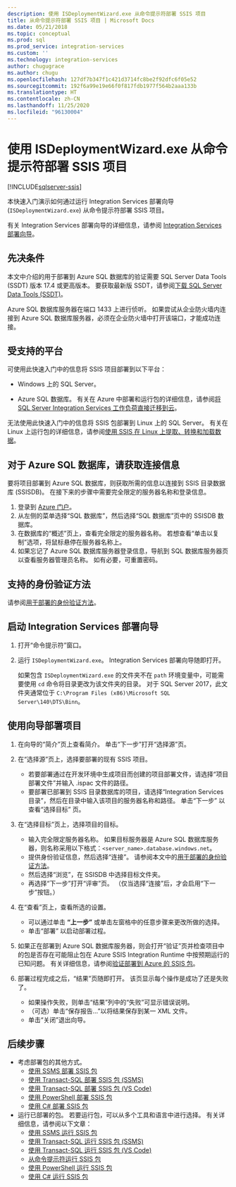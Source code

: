 ```yaml
---
description: 使用 ISDeploymentWizard.exe 从命令提示符部署 SSIS 项目
title: 从命令提示符部署 SSIS 项目 | Microsoft Docs
ms.date: 05/21/2018
ms.topic: conceptual
ms.prod: sql
ms.prod_service: integration-services
ms.custom: ''
ms.technology: integration-services
author: chugugrace
ms.author: chugu
ms.openlocfilehash: 127df7b347f1c421d3714fc8be2f92dfc6f05e52
ms.sourcegitcommit: 192f6a99e19e66f0f817fdb1977f564b2aaa133b
ms.translationtype: HT
ms.contentlocale: zh-CN
ms.lasthandoff: 11/25/2020
ms.locfileid: "96130004"
---
```

# <a name="deploy-an-ssis-project-from-the-command-prompt-with-isdeploymentwizardexe"></a>使用 ISDeploymentWizard.exe 从命令提示符部署 SSIS 项目

[!INCLUDE[sqlserver-ssis](../includes/applies-to-version/sqlserver-ssis.md)]


本快速入门演示如何通过运行 Integration Services 部署向导 (`ISDeploymentWizard.exe`) 从命令提示符部署 SSIS 项目。

有关 Integration Services 部署向导的详细信息，请参阅 [Integration Services 部署向导](packages/deploy-integration-services-ssis-projects-and-packages.md#integration-services-deployment-wizard)。

## <a name="prerequisites"></a>先决条件

本文中介绍的用于部署到 Azure SQL 数据库的验证需要 SQL Server Data Tools (SSDT) 版本 17.4 或更高版本。 要获取最新版 SSDT，请参阅[下载 SQL Server Data Tools (SSDT)](../ssdt/download-sql-server-data-tools-ssdt.md)。

Azure SQL 数据库服务器在端口 1433 上进行侦听。 如果尝试从企业防火墙内连接到 Azure SQL 数据库服务器，必须在企业防火墙中打开该端口，才能成功连接。

## <a name="supported-platforms"></a>受支持的平台

可使用此快速入门中的信息将 SSIS 项目部署到以下平台：

-   Windows 上的 SQL Server。

-   Azure SQL 数据库。 有关在 Azure 中部署和运行包的详细信息，请参阅[将 SQL Server Integration Services 工作负荷直接迁移到云](lift-shift/ssis-azure-lift-shift-ssis-packages-overview.md)。

无法使用此快速入门中的信息将 SSIS 包部署到 Linux 上的 SQL Server。 有关在 Linux 上运行包的详细信息，请参阅[使用 SSIS 在 Linux 上提取、转换和加载数据](../linux/sql-server-linux-migrate-ssis.md)。

## <a name="for-azure-sql-database-get-the-connection-info"></a>对于 Azure SQL 数据库，请获取连接信息

要将项目部署到 Azure SQL 数据库，则获取所需的信息以连接到 SSIS 目录数据库 (SSISDB)。 在接下来的步骤中需要完全限定的服务器名称和登录信息。

1. 登录到 [Azure 门户](https://portal.azure.com/)。
2. 从左侧的菜单选择“SQL 数据库”，然后选择“SQL 数据库”页中的 SSISDB 数据库。 
3. 在数据库的“概述”页上，查看完全限定的服务器名称。 若想查看“单击以复制”选项，将鼠标悬停在服务器名称上。 
4. 如果忘记了 Azure SQL 数据库服务器登录信息，导航到 SQL 数据库服务器页以查看服务器管理员名称。 如有必要，可重置密码。

## <a name="supported-authentication-method"></a>支持的身份验证方法

请参阅[用于部署的身份验证方法](ssis-quickstart-deploy-ssms.md#authentication-methods-for-deployment)。

## <a name="start-the-integration-services-deployment-wizard"></a>启动 Integration Services 部署向导
1. 打开“命令提示符”窗口。

2. 运行 `ISDeploymentWizard.exe`。 Integration Services 部署向导随即打开。

    如果包含 `ISDeploymentWizard.exe` 的文件夹不在 `path` 环境变量中，可能需要使用 `cd` 命令将目录更改为该文件夹的目录。 对于 SQL Server 2017，此文件夹通常位于 `C:\Program Files (x86)\Microsoft SQL Server\140\DTS\Binn`。

## <a name="deploy-a-project-with-the-wizard"></a>使用向导部署项目
1. 在向导的“简介”页上查看简介。 单击“下一步”打开“选择源”页。

2. 在“选择源”页上，选择要部署的现有 SSIS 项目。
    -   若要部署通过在开发环境中生成项目而创建的项目部署文件，请选择“项目部署文件”并输入 .ispac 文件的路径。
    -   要部署已部署到 SSIS 目录数据库的项目，请选择“Integration Services 目录”，然后在目录中输入该项目的服务器名称和路径。
    单击“下一步”  以查看“选择目标”  页。
  
3.  在“选择目标”页上，选择项目的目标。
    -   输入完全限定服务器名称。 如果目标服务器是 Azure SQL 数据库服务器，则名称采用以下格式：`<server_name>.database.windows.net`。
    -   提供身份验证信息，然后选择“连接”。 请参阅本文中的[用于部署的身份验证方法](ssis-quickstart-deploy-ssms.md#authentication-methods-for-deployment)。
    -   然后选择“浏览”，在 SSISDB 中选择目标文件夹。
    -   再选择“下一步”打开“评审”页。 （仅当选择“连接”后，才会启用“下一步”按钮。）

4.  在“查看”页上，查看所选的设置。
    -   可以通过单击 **“上一步”** 或单击左窗格中的任意步骤来更改所做的选择。
    -   单击“部署”  以启动部署过程。

5.  如果正在部署到 Azure SQL 数据库服务器，则会打开“验证”页并检查项目中的包是否存在可能阻止包在 Azure SSIS Integration Runtime 中按预期运行的已知问题。 有关详细信息，请参阅[验证部署到 Azure 的 SSIS 包](lift-shift/ssis-azure-validate-packages.md)。

6.  部署过程完成之后，“结果”页随即打开。 该页显示每个操作是成功了还是失败了。
    -   如果操作失败，则单击“结果”列中的“失败”可显示错误说明。
    -   （可选）单击“保存报告...”以将结果保存到某一 XML 文件。
    -   单击“关闭”退出向导。

## <a name="next-steps"></a>后续步骤
- 考虑部署包的其他方式。
    - [使用 SSMS 部署 SSIS 包](./ssis-quickstart-deploy-ssms.md)
    - [使用 Transact-SQL 部署 SSIS 包 (SSMS)](./ssis-quickstart-deploy-tsql-ssms.md)
    - [使用 Transact-SQL 部署 SSIS 包 (VS Code)](ssis-quickstart-deploy-tsql-vscode.md)
    - [使用 PowerShell 部署 SSIS 包](ssis-quickstart-deploy-powershell.md)
    - [使用 C# 部署 SSIS 包](./ssis-quickstart-deploy-dotnet.md) 
- 运行已部署的包。 若要运行包，可以从多个工具和语言中进行选择。 有关详细信息，请参阅以下文章：
    - [使用 SSMS 运行 SSIS 包](./ssis-quickstart-run-ssms.md)
    - [使用 Transact-SQL 运行 SSIS 包 (SSMS)](./ssis-quickstart-run-tsql-ssms.md)
    - [使用 Transact-SQL 运行 SSIS 包 (VS Code)](ssis-quickstart-run-tsql-vscode.md)
    - [从命令提示符运行 SSIS 包](./ssis-quickstart-run-cmdline.md)
    - [使用 PowerShell 运行 SSIS 包](ssis-quickstart-run-powershell.md)
    - [使用 C# 运行 SSIS 包](./ssis-quickstart-run-dotnet.md) 
